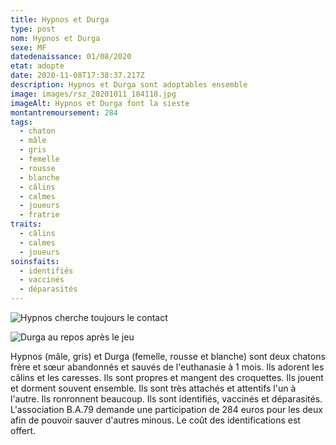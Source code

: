 ```yaml
---
title: Hypnos et Durga
type: post
nom: Hypnos et Durga
sexe: MF
datedenaissance: 01/08/2020
etat: adopte
date: 2020-11-08T17:38:37.217Z
description: Hypnos et Durga sont adoptables ensemble
image: images/rsz_20201011_184118.jpg
imageAlt: Hypnos et Durga font la sieste
montantremoursement: 284
tags:
  - chaton
  - mâle
  - gris
  - femelle
  - rousse
  - blanche
  - câlins
  - calmes
  - joueurs
  - fratrie
traits:
  - câlins
  - calmes
  - joueurs
soinsfaits:
  - identifiés
  - vaccinés
  - déparasités
---
```

![](images/rsz_20201019_125104.jpg "Hypnos cherche toujours le contact")

![](images/rsz_20201011_183943.jpg "Durga au repos après le jeu")

Hypnos (mâle, gris) et Durga (femelle, rousse et blanche) sont deux chatons frère et sœur abandonnés et sauvés de l'euthanasie à 1 mois. Ils adorent les câlins et les caresses. Ils sont propres et mangent des croquettes. Ils jouent et dorment souvent ensemble. Ils sont très attachés et attentifs l'un à l'autre. Ils ronronnent beaucoup. Ils sont identifiés, vaccinés et déparasités. L'association B.A.79 demande une participation de 284 euros pour les deux afin de pouvoir sauver d'autres minous. Le coût des identifications est offert.